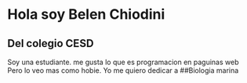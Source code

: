 # Hola soy Belen Chiodini 
## Del colegio CESD
Soy una estudiante. 
me gusta lo que es programacion en paguinas web 
Pero lo veo mas como hobie. Yo me quiero dedicar a ##Biologia marina  

